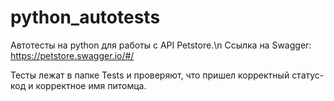 # python_autotests

Автотесты на python для работы с API Petstore.\n
Ссылка на Swagger: https://petstore.swagger.io/#/

Тесты лежат в папке Tests и проверяют, что пришел корректный статус-код и корректное имя питомца. 
